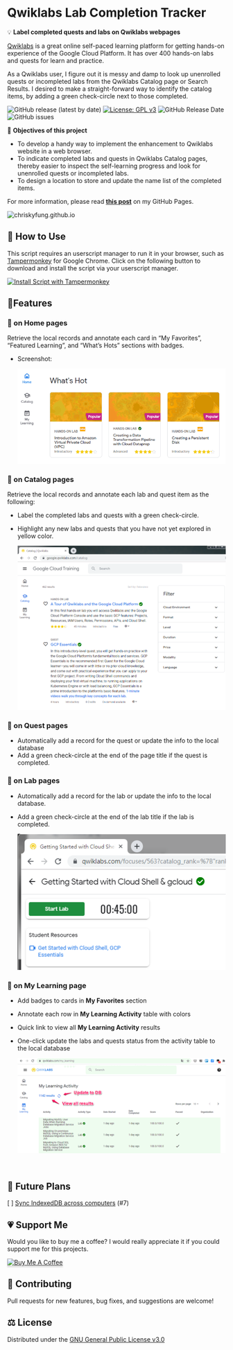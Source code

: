 # Qwiklabs Lab Completion Tracker

💡 **Label completed quests and labs on Qwiklabs webpages**

[Qwiklabs](https://www.qwiklabs.com) is a great online self-paced learning platform for getting hands-on experience of the Google Cloud Platform. It has over 400 hands-on labs and quests for learn and practice.

As a Qwiklabs user, I figure out it is messy and damp to look up unenrolled quests or incompleted labs from the Qwiklabs Catalog page or Search Results. I desired to make a straight-forward way to identify the catalog items, by adding a green check-circle next to those completed.

![GitHub release (latest by date)](https://img.shields.io/github/v/release/chriskyfung/qwiklabs-completed-labs-tracker) [![License: GPL v3](https://img.shields.io/badge/License-GPLv3-blue.svg)](https://www.gnu.org/licenses/gpl-3.0) ![GitHub Release Date
](https://img.shields.io/github/release-date/chriskyfung/qwiklabs-completed-labs-tracker) ![GitHub issues
](https://img.shields.io/github/issues-raw/chriskyfung/qwiklabs-completed-labs-tracker)

🎯 **Objectives of this project**

- To develop a handy way to implement the enhancement to Qwiklabs website in a web browser.
- To indicate completed labs and quests in Qwiklabs Catalog pages, thereby easier to inspect the self-learning progress and look for unenrolled quests or incompleted labs.
- To design a location to store and update the name list of the completed items.

For more information, please read [**this post**](https://chriskyfung.github.io/blog/qwiklabs/Qwiklabs-User-Tips-for-Learning_Google_Cloud_Platform) on my GitHub Pages.

 ![chriskyfung.github.io](https://img.shields.io/website?down_message=offline&up_message=online&url=https%3A%2F%2Fchriskyfung.github.io%2Fblog%2Fqwiklabs%2Fuserscript-for-labelling-completed-qwiklabs)
## 🛴 How to Use

This script requires an userscript manager to run it in your browser, such as [Tampermonkey](https://chrome.google.com/webstore/detail/tampermonkey/dhdgffkkebhmkfjojejmpbldmpobfkfo) for Google Chrome. Click on the following button to download and install the script via your userscript manager.

[![Install Script with Tampermonkey](https://img.shields.io/badge/-Install%20Script-brightgreen?color=green&logo=tampermonkey&style=for-the-badge)](https://github.com/chriskyfung/qwiklabs-completed-labs-tracker/raw/master/qwiklabs-explorer.user.js)

## 🎠Features

### 🌈 on Home pages

Retrieve the local records and annotate each card in “My Favorites”, “Featured Learning”, and “What’s Hots” sections with badges.

- Screenshot:

  ![badges added to What's Hot cards](/screenshots/qwiklabs-complete-indicator-home-hots.png)

### 🌈 on Catalog pages

Retrieve the local records and annotate each lab and quest item as the following:

- Label the completed labs and quests with a green check-circle.
- Highlight any new labs and quests that you have not yet explored in yellow color.

  ![Screenshot of a Catalog page](/demo-image.png)

### 🌈 on Quest pages

- Automatically add a record for the quest or update the info to the local database
- Add a green check-circle at the end of the page title if the quest is completed.

### 🌈 on Lab pages

- Automatically add a record for the lab or update the info to the local database.
- Add a green check-circle at the end of the lab title if the lab is completed.

  ![Screenshot of a Lab header](/demo-image2.png)

### 🌈 on My Learning page

- Add badges to cards in **My Favorites** section
- Annotate each row in **My Learning Activity** table with colors
- Quick link to view all **My Learning Activity** results
- One-click update the labs and quests status from the activity table to the local database

  ![Quick link and batch update My Learning Activity to database](/screenshots/my-qwiklabs-learning-activity-tracker-v0.5.4.png)

<br>

## 👀 Future Plans

[ ] [Sync IndexedDB across computers](https://github.com/chriskyfung/qwiklabs-completed-labs-tracker/issues/7) (#7)

## 💗 Support Me

Would you like to buy me a coffee? I would really appreciate it if you could support me for this projects.

<a href="https://www.buymeacoffee.com/chrisfungky"><img src="https://www.buymeacoffee.com/assets/img/custom_images/orange_img.png" alt="Buy Me A Coffee" style="height: 41px !important;width: 174px !important;box-shadow: 0px 3px 2px 0px rgba(190, 190, 190, 0.5) !important;-webkit-box-shadow: 0px 3px 2px 0px rgba(190, 190, 190, 0.5) !important;" target="_blank"></a>

## 🤝 Contributing

Pull requests for new features, bug fixes, and suggestions are welcome!

## ⚖ License

Distributed under the [GNU General Public License v3.0](LICENSE)
